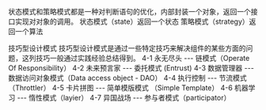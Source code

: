 状态模式和策略模式都是一种对判断语句的优化，内部封装一个对象，返回一个接口实现对对象的调用。
状态模式（state）返回一个状态
策略模式（strategy）返回一个算法

技巧型设计模式
技巧型设计模式是通过一些特定技巧来解决组件的某些方面的问题，这列技巧一般通过实践经验总结得到。
4-1 永无尽头 --- 链模式（Operate Of Responsibility）
4-2 未来预言家 --- 委托模式 (Entrust)
4-3 数据管理器 --- 数据访问对象模式（Data access object - DAO）
4-4 执行控制 --- 节流模式（Throttler）
4-5 卡片拼图 --- 简单模版模式 （Simple Template）
4-6 机器学习 --- 惰性模式（layier）
4-7 异国战场 --- 参与者模式（participator）
